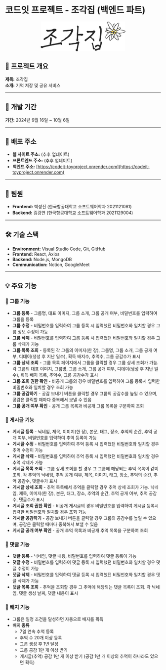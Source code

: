 # 코드잇 프로젝트 - 조각집 (백엔드 파트)
<div align="center">
  <img src="image.png" alt="alt text" />
</div>

## 📌 프로젝트 개요
**제목:** 조각집  
**소개:** 기억 저장 및 공유 서비스

---

## 📅 개발 기간
**기간:** 2024년 9월 16일 ~ 10월 6일

---

## 🔗 배포 주소
- **웹 사이트 주소:** (추후 업데이트)
- **프론트엔드 주소:** (추후 업데이트)
- **백엔드 주소:** [https://codeit-toyproject.onrender.com](https://codeit-toyproject.onrender.com)

---

## 👥 팀원
- **Frontend:** 박성진 (한국항공대학교 소프트웨어학과 2021121081)
- **Backend:** 김강연 (한국항공대학교 소프트웨어학과 2021129004)

---

## 🛠 기술 스택
- **Environment:** Visual Studio Code, Git, GitHub
- **Frontend:** React, Axios
- **Backend:** Node.js, MongoDB
- **Communication:** Notion, GoogleMeet

---

## 💡 주요 기능

### 🔹 그룹 기능
- **그룹 등록** - 그룹명, 대표 이미지, 그룹 소개, 그룹 공개 여부, 비밀번호를 입력하여 그룹을 등록
- **그룹 수정** - 비밀번호를 입력하여 그룹 등록 시 입력했던 비밀번호와 일치할 경우 그룹 정보 수정이 가능
- **그룹 삭제** - 비밀번호를 입력하여 그룹 등록 시 입력했던 비밀번호와 일치할 경우 그룹 삭제가 가능
- **그룹 목록 조회** - 등록된 각 그룹의 이미지(한 장), 그룹명, 그룹 소개, 그룹 공개 여부, 디데이(생성 후 지난 일수), 획득 배지수, 추억수, 그룹 공감수가 표시
- **그룹 상세 조회** - 그룹 목록 페이지에서 그룹을 클릭할 경우 그룹 상세 조회가 가능. 각 그룹의 대표 이미지, 그룹명, 그룹 소개, 그룹 공개 여부, 디데이(생성 후 지난 일수), 획득 배지 목록, 추억수, 그룹 공감수가 표시
- **그룹 조회 권한 확인** - 비공개 그룹의 경우 비밀번호를 입력하여 그룹 등록시 입력한 비밀번호와 일치할 경우 조회 가능
- **그룹 공감하기** - 공감 보내기 버튼을 클릭할 경우 그룹의 공감수를 높일 수 있으며, 공감은 클릭할 때마다 중복해서 보낼 수 있음
- **그룹 공개 여부 확인** - 공개 그룹 목록과 비공개 그룹 목록을 구분하여 조회

### 🔹 게시글 기능
- **게시글 등록** - 닉네임, 제목, 이미지(한 장), 본문, 태그, 장소, 추억의 순간, 추억 공개 여부, 비밀번호를 입력하여 추억 등록이 가능
- **게시글 수정** - 비밀번호를 입력하여 추억 등록 시 입력했던 비밀번호와 일치할 경우 추억 수정이 가능
- **게시글 삭제** - 비밀번호를 입력하여 추억 등록 시 입력했던 비밀번호와 일치할 경우 추억 삭제가 가능
- **게시글 목록 조회** - 그룹 상세 조회를 할 경우 그 그룹에 해당되는 추억 목록이 같이 조회. 각 추억의 닉네임, 추억 공개 여부, 제목, 이미지, 태그, 장소, 추억의 순간, 추억 공감수, 댓글수가 표시
- **게시글 상세 조회** - 추억 목록에서 추억을 클릭할 경우 추억 상세 조회가 가능. 닉네임, 제목, 이미지(한 장), 본문, 태그, 장소, 추억의 순간, 추억 공개 여부, 추억 공감수, 댓글수가 표시 
- **게시글 조회 권한 확인** - 비공개 게시글의 경우 비밀번호를 입력하여 게시글 등록시 입력한 비밀번호와 일치할 경우 조회 가능
- **게시글 공감하기** - 공감 보내기 버튼을 클릭할 경우 그룹의 공감수를 높일 수 있으며, 공감은 클릭할 때마다 중복해서 보낼 수 있음
- **게시글 공개 여부 확인** - 공개 추억 목록과 비공개 추억 목록을 구분하여 조회

### 🔹 댓글 기능
- **댓글 등록** - 닉네임, 댓글 내용, 비밀번호를 입력하여 댓글 등록이 가능
- **댓글 수정** - 비밀번호를 입력하여 댓글 등록 시 입력했던 비밀번호와 일치할 경우 댓글 수정이 가능
- **댓글 삭제** - 비밀번호를 입력하여 댓글 등록 시 입력했던 비밀번호와 일치할 경우 댓글 삭제가 가능
- **댓글 목록 조회** - 추억을 조회할 경우 그 추억에 해당되는 댓글 목록이 조회. 각 닉네임, 댓글 생성 날짜, 댓글 내용이 표시

### 🔹 배지 기능
- 그룹은 일정 조건을 달성하면 자동으로 배지를 획득
- **배지 종류**
  - 7일 연속 추억 등록
  - 추억 수 20개 이상 등록
  - 그룹 생성 후 1년 달성
  - 그룹 공감 1만 개 이상 받기
  - 게시글(추억) 공감 1만 개 이상 받기 (공감 1만 개 이상의 추억이 하나라도 있으면 획득)

